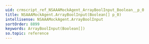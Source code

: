 ```yaml
---
uid: crmscript_ref_NSAAAMockAgent_ArrayBoolInput_Boolean__p_0
title: NSAAAMockAgent.ArrayBoolInput(Boolean[] p_0)
intellisense: NSAAAMockAgent.ArrayBoolInput
sortOrder: 8899
keywords: ArrayBoolInput(Boolean[])
so.topic: reference
---
```





